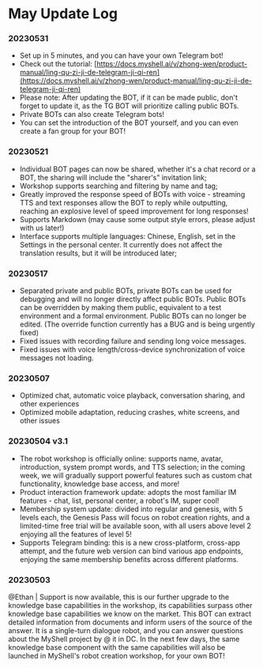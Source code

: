 # May Update Log

### 20230531

* Set up in 5 minutes, and you can have your own Telegram bot!
* Check out the tutorial: [https://docs.myshell.ai/v/zhong-wen/product-manual/ling-qu-zi-ji-de-telegram-ji-qi-ren](https://docs.myshell.ai/v/zhong-wen/product-manual/ling-qu-zi-ji-de-telegram-ji-qi-ren)
* Please note: After updating the BOT, if it can be made public, don't forget to update it, as the TG BOT will prioritize calling public BOTs.
* Private BOTs can also create Telegram bots!
* You can set the introduction of the BOT yourself, and you can even create a fan group for your BOT!

### 20230521

* Individual BOT pages can now be shared, whether it's a chat record or a BOT, the sharing will include the "sharer's" invitation link;
* Workshop supports searching and filtering by name and tag;
* Greatly improved the response speed of BOTs with voice - streaming TTS and text responses allow the BOT to reply while outputting, reaching an explosive level of speed improvement for long responses!
* Supports Markdown (may cause some output style errors, please adjust with us later!)
* Interface supports multiple languages: Chinese, English, set in the Settings in the personal center. It currently does not affect the translation results, but it will be introduced later;

### 20230517

* Separated private and public BOTs, private BOTs can be used for debugging and will no longer directly affect public BOTs. Public BOTs can be overridden by making them public, equivalent to a test environment and a formal environment. Public BOTs can no longer be edited. (The override function currently has a BUG and is being urgently fixed)
* Fixed issues with recording failure and sending long voice messages.
* Fixed issues with voice length/cross-device synchronization of voice messages not loading.

### 20230507

* Optimized chat, automatic voice playback, conversation sharing, and other experiences
* Optimized mobile adaptation, reducing crashes, white screens, and other issues

### 20230504 v3.1&#x20;

* The robot workshop is officially online: supports name, avatar, introduction, system prompt words, and TTS selection; in the coming week, we will gradually support powerful features such as custom chat functionality, knowledge base access, and more!&#x20;
* Product interaction framework update: adopts the most familiar IM features - chat, list, personal center, a robot's IM, super cool!
* Membership system update: divided into regular and genesis, with 5 levels each, the Genesis Pass will focus on robot creation rights, and a limited-time free trial will be available soon, with all users above level 2 enjoying all the features of level 5!&#x20;
* Supports Telegram binding: this is a new cross-platform, cross-app attempt, and the future web version can bind various app endpoints, enjoying the same membership benefits across different platforms.

### 20230503&#x20;

@Ethan | Support is now available, this is our further upgrade to the knowledge base capabilities in the workshop, its capabilities surpass other knowledge base capabilities we know on the market. This BOT can extract detailed information from documents and inform users of the source of the answer. It is a single-turn dialogue robot, and you can answer questions about the MyShell project by @ it in DC. In the next few days, the same knowledge base component with the same capabilities will also be launched in MyShell's robot creation workshop, for your own BOT!